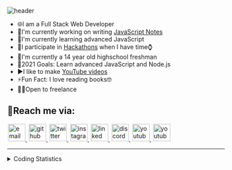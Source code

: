 ![header](https://capsule-render.vercel.app/api?type=waving&color=gradient&height=400&section=header&text=Hey%20there👋!%20I%20am%20Hargun%20😎&fontSize=57&reversal=true&desc=I%20am%20a%20passionate%20programmer%20and%20a%20student&animation=fadeIn&descSize=26&descAlignY=62&section=header)

<!-- ## I'm a passionate programmer and a student -->
- 🌐I am a Full Stack Web Developer
- 📝I'm currently working on writing [JavaScript Notes](https://github.com/hamiecod/JavaScript-Notes)
- 🌱I'm currently learning advanced JavaScript
- 🤝I participate in [Hackathons](https://devpost.to/hamiecod) when I have time⌚
- 🏫I'm currently a 14 year old highschool freshman
- 🥅2021 Goals: Learn advanced JavaScript and Node.js
- ▶I like to make [YouTube videos](https://www.youtube.com/channel/UCzWNO-tOdLdPECcy1OUU91Q)
- ⚡Fun Fact: I love reading books🤓
- 👨‍💻Open to freelance

## 📧Reach me via:
<a style="margin:0px 2px;" href="mailto:hargunbeersingh@gmail.com">
    <img width="40px" height="40px" src="https://upload.wikimedia.org/wikipedia/commons/thumb/e/ec/Circle-icons-mail.svg/1200px-Circle-icons-mail.svg.png" alt="email">
</a>

<a style="margin:0px 2px;" href="https://github.com/hamiecod">
    <img width="40px" height="40px" src="https://cdn.iconscout.com/icon/free/png-512/github-154-675675.png" alt="github">
</a>

<a style="margin:0px 2px;" href="https://twitter.com/hargunbeer">
    <img width="40px" height="40px" src="https://www.iconpacks.net/icons/2/free-twitter-logo-icon-2429-thumb.png" alt="twitter">
</a>

<a style="margin:0px 2px;" href="https://instagram.com/simplesttech">
    <img width="40px" height="40px" src="https://upload.wikimedia.org/wikipedia/commons/thumb/a/a5/Instagram_icon.png/1024px-Instagram_icon.png" alt="instagram">
</a>

<a style="margin:0px 2px;" href="https://www.linkedin.com/in/hargunbeer-singh-8735bb20a/">
    <img width="40px" height="40px" src="https://image.flaticon.com/icons/png/512/174/174857.png" alt="linked in">
</a>

<a style="margin:0px 2px;" href="https://discordapp.com/users/814723506909741097/">
    <img width="40px" height="40px" src="https://www.freepnglogos.com/uploads/discord-logo-png/discord-logo-logodownload-download-logotipos-1.png" alt="discord">
</a>

<a style="margin:0px 2px;" href="https://www.youtube.com/channel/UCzWNO-tOdLdPECcy1OUU91Q">
    <img width="40px" height="40px" src="https://www.freeiconspng.com/uploads/hd-youtube-logo-png-transparent-background-20.png" alt="youtube">
</a>

<a style="margin:0px 2px;" href="https://reddit.com/user/hamiecod">
    <img width="40px" height="40px" src="https://logodownload.org/wp-content/uploads/2018/02/reddit-logo-16.png" alt="youtube">
</a>
<hr>

<details>
    <summary>Coding Statistics</summary>
    ![Hargun's GitHub stats](https://github-readme-stats.vercel.app/api?username=hamiecod&theme=gradient&show_icons=true&count_private=true]
    ![Top Langs](https://github-readme-stats.vercel.app/api/top-langs/?username=hamiecod)
    ![Pie Chart Stats]((https://wakatime.com/share/@hamiecod/a84d501c-948a-4bf7-a110-a062de023364.svg))]
    ![Wakatime stats](https://github-readme-stats.vercel.app/api/wakatime?username=hamiecod&layout=compact)
</details>